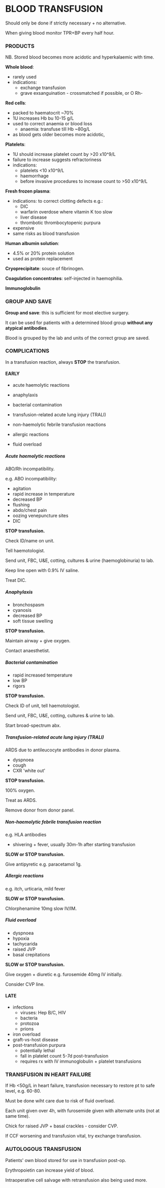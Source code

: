 # BLOOD TRANSFUSION

Should only be done if strictly necessary + no alternative.

When giving blood monitor TPR+BP every half hour.

### PRODUCTS

NB. Stored blood becomes more acidotic and hyperkalaemic with time.

**Whole blood**:

- rarely used
- indications:
	- exchange transfusion
	- grave exsanguination - crossmatched if possible, or O Rh-

**Red cells**:

- packed to haematocrit ~70%
- 1U increases Hb bu 10-15 g/L
- used to correct anaemia or blood loss
	- anaemia: transfuse till Hb ~80g/L
- as blood gets older becomes more acidotic, 

**Platelets**:

- 1U should increase platelet count by >20 x10^9/L
- failure to increase suggests refractoriness
- indications:
	- platelets <10 x10^9/L
	- haemorrhage
	- before invasive procedures to increase count to >50 x10^9/L

**Fresh frozen plasma**:

- indications: to correct clotting defects e.g.:
	- DIC
	- warfarin overdose where vitamin K too slow
	- liver disease
	- thrombotic thrombocytopenic purpura
- expensive
- same risks as blood transfusion

**Human albumin solution**:

- 4.5% or 20% protein solution
- used as protein replacement

**Cryoprecipitate**: souce of fibrinogen.

**Coagulation concentrates**: self-injected in haemophilia.

**Immunoglobulin**

### GROUP AND SAVE

**Group and save**: this is sufficient for most elective surgery. 

It can be used for patients with a determined blood group **without any atypical antibodies**. 

Blood is grouped by the lab and units of the correct group are saved. 

### COMPLICATIONS

In a transfusion reaction, always **STOP** the transfusion.

#### EARLY

- acute haemolytic reactions 

- anaphylaxis

- bacterial contamination

- transfusion-related acute lung injury (TRALI)

- non-haemolytic febrile transfusion reactions

- allergic reactions 

- fluid overload




##### Acute haemolytic reactions

ABO/Rh incompatibility.

e.g. ABO incompatibility:

- agitation
- rapid increase in temperature
- decreased BP
- flushing
- abdo/chest pain
- oozing venepuncture sites
- DIC

**STOP transfusion.**

Check ID/name on unit.

Tell haemotologist.

Send unit, FBC, U&E, cotting, cultures & urine (haemoglobinuria) to lab.

Keep line open with 0.9% IV saline.

Treat DIC.

##### Anaphylaxis

- bronchospasm
- cyanosis
- decreased BP
- soft tissue swelling

**STOP transfusion.**

Maintain airway + give oxygen. 

Contact anaesthetist.

##### Bacterial contamination

- rapid increased temperature
- low BP
- rigors

**STOP transfusion.**

Check ID of unit, tell haemotologist.

Send unit, FBC, U&E, cotting, cultures & urine to lab.

Start broad-spectrum abx.

##### Transfusion-related acute lung injury (TRALI)

ARDS due to antileucocyte antibodies in donor plasma.

- dyspnoea
- cough
- CXR 'white out'

**STOP transfusion.**

100% oxygen.

Treat as ARDS.

Remove donor from donor panel.

##### Non-haemolytic febrile transfusion reaction

e.g. HLA antibodies

- shivering + fever, usually 30m-1h after starting transfusion

**SLOW or STOP transfusion.**

Give antipyretic e.g. paracetamol 1g.

##### Allergic reactions 

e.g. itch, urticaria, mild fever

**SLOW or STOP transfusion.**

Chlorphenamine 10mg slow IV/IM.

##### Fluid overload

- dyspnoea
- hypoxia
- tachycarida
- raised JVP
- basal crepitations

**SLOW or STOP transfusion.**

Give oxygen + diuretic e.g. furosemide 40mg IV initially.

Consider CVP line.



#### LATE

- infections
	- viruses: Hep B/C, HIV
	- bacteria
	- protozoa
	- prions
- iron overload
- graft-vs-host disease
- post-transfusion purpura
	- potentially lethal
	- fall in platelet count 5-7d post-transfusion
	- requires rx with IV immunoglobulin + platelet transfusions

### TRANSFUSION IN HEART FAILURE

If Hb <50g/L in heart failure, transfusion necessary to restore pt to safe level, e.g. 60-80.

Must be done wiht care due to risk of fluid overload.

Each unit given over 4h, with furosemide given with alternate units (not at same time).

Chick for raised JVP + basal crackles - consider CVP.

If CCF worsening and transfusion vital, try exchange transfusion.

### AUTOLOGOUS TRANSFUSION

Patients' own blood stored for use in transfusion post-op.

Erythropoietin can increase yield of blood.

Intraoperative cell salvage with retransfusion also being used more.